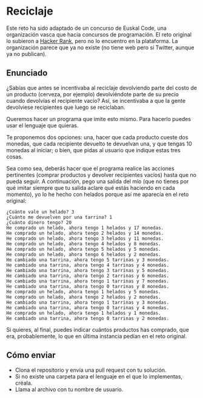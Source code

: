 # Reciclaje

Este reto ha sido adaptado de un concurso de Euskal Code, una organización vasca que hacía concursos de programación. El reto original lo subieron a [Hacker Rank](https://www.hackerrank.com/), pero no lo encuentro en la plataforma. La organización parece que ya no existe (no tiene web pero sí Twitter, aunque ya no publican).

## Enunciado

¿Sabías que antes se incentivaba al reciclaje devolviendo parte del costo de un producto (cerveza, por ejemplo) devolviéndote parte de su precio cuando devolvías el recipiente vacío? Así, se incentivaba a que la gente devolviese recipientes que luego se reciclaban.

Queremos hacer un programa que imite esto mismo. Para hacerlo puedes usar el lenguaje que quieras.

Te proponemos dos opciones: una, hacer que cada producto cueste dos monedas, que cada recipiente devuelto te devuelvan una, y que tengas 10 monedas al iniciar; o bien, que pidas al usuario que indique estas tres cosas.

Sea como sea, deberás hacer que el programa realice las acciones pertinentes (comprar productos y devolver recipientes vacíos) hasta que no pueda seguir. A continuación, pego una salida del mío (que no tienes por qué imitar siempre que tu salida aclare qué estás haciendo en cada momento), yo lo he hecho con helados porque así me aparecía en el reto original:

```
¿Cuánto vale un helado? 3
¿Cuánto me devuelven por una tarrina? 1
¿Cuánto dinero tengo? 20
He comprado un helado, ahora tengo 1 helados y 17 monedas.
He comprado un helado, ahora tengo 2 helados y 14 monedas.
He comprado un helado, ahora tengo 3 helados y 11 monedas.
He comprado un helado, ahora tengo 4 helados y 8 monedas.
He comprado un helado, ahora tengo 5 helados y 5 monedas.
He comprado un helado, ahora tengo 6 helados y 2 monedas.
He cambiado una tarrina, ahora tengo 5 tarrinas y 3 monedas.
He cambiado una tarrina, ahora tengo 4 tarrinas y 4 monedas.
He cambiado una tarrina, ahora tengo 3 tarrinas y 5 monedas.
He cambiado una tarrina, ahora tengo 2 tarrinas y 6 monedas.
He cambiado una tarrina, ahora tengo 1 tarrinas y 7 monedas.
He cambiado una tarrina, ahora tengo 0 tarrinas y 8 monedas.
He comprado un helado, ahora tengo 1 helados y 5 monedas.
He comprado un helado, ahora tengo 2 helados y 2 monedas.
He cambiado una tarrina, ahora tengo 1 tarrinas y 3 monedas.
He cambiado una tarrina, ahora tengo 0 tarrinas y 4 monedas.
He comprado un helado, ahora tengo 1 helados y 1 monedas.
He cambiado una tarrina, ahora tengo 0 tarrinas y 2 monedas.
```

Si quieres, al final, puedes indicar cuántos productos has comprado, que era, probablemente, lo que en última instancia pedían en el reto original.

## Cómo enviar

* Clona el repositorio y envía una pull request con tu solución.
* Si no existe una carpeta para el lenguaje en el que lo implementas, créala.
* Llama al archivo con tu nombre de usuario.

